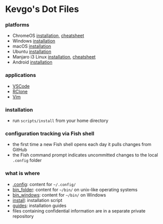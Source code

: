 # Kevgo's Dot Files

### platforms

- ChromeOS [installation](guides/chromeos.md), [cheatsheet](guides/chromeos-cheatsheet.md)
- Windows [installation](guides/windows.md)
- macOS [installation](guides/macos.md)
- Ubuntu [installation](guides/ubuntu.md)
- Manjaro i3 Linux [installation](guides/manjaro_i3.md), [cheatsheet](guides/i3_cheatsheet.md)
- Android [installation](guides/android.md)

### applications

- [VSCode](guides/vscode.md)
- [RClone](guides/rclone.md)
- [Vim](guides/vim.md)

### installation

- run `scripts/install` from your home directory

### configuration tracking via Fish shell

- the first time a new Fish shell opens each day it pulls changes from GitHub
- the Fish command prompt indicates uncommitted changes to the local `.config` folder

### what is where

- [.config](.config): content for `~/.config/`
- [bin_folder](bin_folder): content for `~/bin/` on unix-like operating systems
- [bin_windows](bin_windows): content for `~/bin/` on Windows
- [install](install): installation script
- [guides](guides): installation guides
- files containing confidential information are in a separate private repository
